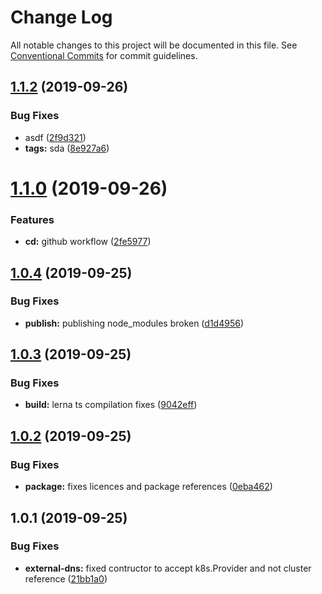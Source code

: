 # Change Log

All notable changes to this project will be documented in this file.
See [Conventional Commits](https://conventionalcommits.org) for commit guidelines.

## [1.1.2](https://github.com/atistler/k8s-ms-modules-demo/compare/@k8s-ms-modules-demo/common@1.1.0...@k8s-ms-modules-demo/common@1.1.2) (2019-09-26)


### Bug Fixes

* asdf ([2f9d321](https://github.com/atistler/k8s-ms-modules-demo/commit/2f9d321))
* **tags:** sda ([8e927a6](https://github.com/atistler/k8s-ms-modules-demo/commit/8e927a6))





# [1.1.0](https://github.com/atistler/k8s-ms-modules-demo/compare/@k8s-ms-modules-demo/common@1.0.4...@k8s-ms-modules-demo/common@1.1.0) (2019-09-26)


### Features

* **cd:** github workflow ([2fe5977](https://github.com/atistler/k8s-ms-modules-demo/commit/2fe5977))





## [1.0.4](https://github.com/atistler/k8s-ms-modules-demo/compare/@k8s-ms-modules-demo/common@1.0.3...@k8s-ms-modules-demo/common@1.0.4) (2019-09-25)


### Bug Fixes

* **publish:** publishing node_modules broken ([d1d4956](https://github.com/atistler/k8s-ms-modules-demo/commit/d1d4956))





## [1.0.3](https://github.com/atistler/k8s-ms-modules-demo/compare/@k8s-ms-modules-demo/common@1.0.2...@k8s-ms-modules-demo/common@1.0.3) (2019-09-25)


### Bug Fixes

* **build:** lerna ts compilation fixes ([9042eff](https://github.com/atistler/k8s-ms-modules-demo/commit/9042eff))





## [1.0.2](https://github.com/atistler/k8s-ms-modules-demo/compare/@k8s-ms-modules-demo/common@1.0.1...@k8s-ms-modules-demo/common@1.0.2) (2019-09-25)


### Bug Fixes

* **package:** fixes licences and package references ([0eba462](https://github.com/atistler/k8s-ms-modules-demo/commit/0eba462))





## 1.0.1 (2019-09-25)


### Bug Fixes

* **external-dns:** fixed contructor to accept k8s.Provider and not cluster reference ([21bb1a0](https://github.com/atistler/k8s-ms-modules-demo/commit/21bb1a0))
